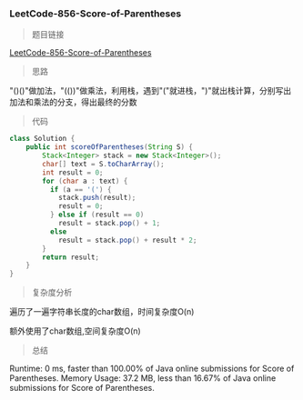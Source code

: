 ### LeetCode-856-Score-of-Parentheses

> 题目链接

[LeetCode-856-Score-of-Parentheses](https://leetcode.com/problems/score-of-parentheses/)

> 思路

"()()"做加法，"(())"做乘法，利用栈，遇到"("就进栈，")"就出栈计算，分别写出加法和乘法的分支，得出最终的分数

> 代码

```java
class Solution {
    public int scoreOfParentheses(String S) {
        Stack<Integer> stack = new Stack<Integer>();
        char[] text = S.toCharArray();
        int result = 0;
        for (char a : text) {
          if (a == '(') {
            stack.push(result);
            result = 0;
          } else if (result == 0)
            result = stack.pop() + 1;
          else
            result = stack.pop() + result * 2;
        }
        return result;
    }
}
```

> 复杂度分析

遍历了一遍字符串长度的char数组，时间复杂度O(n)

额外使用了char数组,空间复杂度O(n)

> 总结

Runtime: 0 ms, faster than 100.00% of Java online submissions for Score of Parentheses.
Memory Usage: 37.2 MB, less than 16.67% of Java online submissions for Score of Parentheses.
